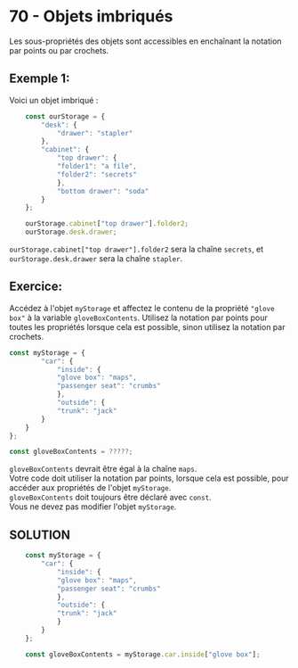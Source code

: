 # 70 - Objets imbriqués
Les sous-propriétés des objets sont accessibles en enchaînant la notation par points ou par crochets.

## Exemple 1:
Voici un objet imbriqué :

```js 
    const ourStorage = {
        "desk": {
            "drawer": "stapler"
        },
        "cabinet": {
            "top drawer": { 
            "folder1": "a file",
            "folder2": "secrets"
            },
            "bottom drawer": "soda"
        }
    };

    ourStorage.cabinet["top drawer"].folder2;
    ourStorage.desk.drawer;
```

`ourStorage.cabinet["top drawer"].folder2` sera la chaîne `secrets`, et `ourStorage.desk.drawer` sera la chaîne `stapler`.

## Exercice:
Accédez à l'objet `myStorage` et affectez le contenu de la propriété `"glove box"` à la variable `gloveBoxContents`. Utilisez la notation par points pour toutes les propriétés lorsque cela est possible, sinon utilisez la notation par crochets.

```js
const myStorage = {
        "car": {
            "inside": {
            "glove box": "maps",
            "passenger seat": "crumbs"
            },
            "outside": {
            "trunk": "jack"
        }
    }
};

const gloveBoxContents = ?????;
```

`gloveBoxContents` devrait être égal à la chaîne `maps`.   
Votre code doit utiliser la notation par points, lorsque cela est possible, pour accéder aux propriétés de l'objet `myStorage`.   
`gloveBoxContents` doit toujours être déclaré avec `const`.   
Vous ne devez pas modifier l'objet `myStorage`.   

## SOLUTION

```js
    const myStorage = {
        "car": {
            "inside": {
            "glove box": "maps",
            "passenger seat": "crumbs"
            },
            "outside": {
            "trunk": "jack"
            }
        }   
    };

    const gloveBoxContents = myStorage.car.inside["glove box"];
```
